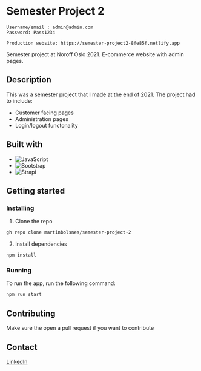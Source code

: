 # Semester Project 2

```Admin credentials:
Username/email : admin@admin.com
Password: Pass1234

Production website: https://semester-project2-8fe85f.netlify.app
```

Semester project at Noroff Oslo 2021. E-commerce website with admin pages.

## Description

This was a semester project that I made at the end of 2021. The project had to include:

- Customer facing pages
- Administration pages
- Login/logout functonality

## Built with

- ![JavaScript](https://img.shields.io/badge/JavaScript-323330?style=for-the-badge&logo=javascript&logoColor=F7DF1E)
- ![Bootstrap](https://img.shields.io/badge/bootstrap-%23563D7C.svg?style=for-the-badge&logo=bootstrap&logoColor=white)
- ![Strapi](https://img.shields.io/badge/strapi-%232E7EEA.svg?style=for-the-badge&logo=strapi&logoColor=white)

## Getting started

### Installing

1. Clone the repo

```bash
gh repo clone martinbolsnes/semester-project-2
```

2. Install dependencies

```
npm install
```

### Running

To run the app, run the following command:

```bash
npm run start
```

## Contributing

Make sure the open a pull request if you want to contribute

## Contact

[LinkedIn](https://www.linkedin.com/in/martin-bols%C3%B8nes-5973941b5/)
